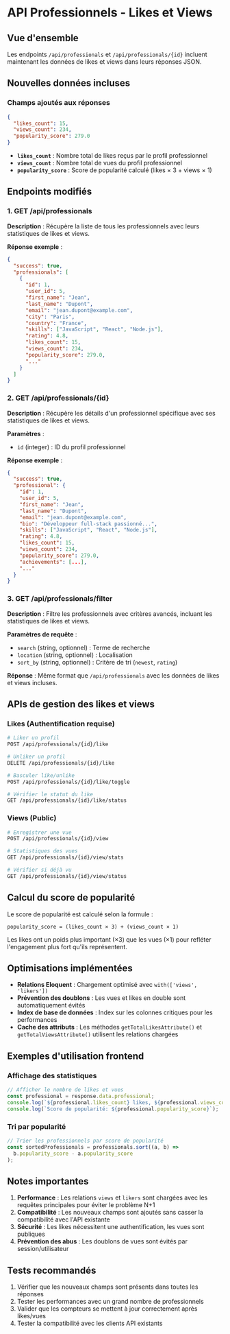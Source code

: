# API Professionnels - Likes et Views

## Vue d'ensemble

Les endpoints `/api/professionals` et `/api/professionals/{id}` incluent maintenant les données de likes et views dans leurs réponses JSON.

## Nouvelles données incluses

### Champs ajoutés aux réponses

```json
{
  "likes_count": 15,
  "views_count": 234,
  "popularity_score": 279.0
}
```

- **`likes_count`** : Nombre total de likes reçus par le profil professionnel
- **`views_count`** : Nombre total de vues du profil professionnel
- **`popularity_score`** : Score de popularité calculé (likes × 3 + views × 1)

## Endpoints modifiés

### 1. GET /api/professionals

**Description** : Récupère la liste de tous les professionnels avec leurs statistiques de likes et views.

**Réponse exemple** :
```json
{
  "success": true,
  "professionals": [
    {
      "id": 1,
      "user_id": 5,
      "first_name": "Jean",
      "last_name": "Dupont",
      "email": "jean.dupont@example.com",
      "city": "Paris",
      "country": "France",
      "skills": ["JavaScript", "React", "Node.js"],
      "rating": 4.8,
      "likes_count": 15,
      "views_count": 234,
      "popularity_score": 279.0,
      "..."
    }
  ]
}
```

### 2. GET /api/professionals/{id}

**Description** : Récupère les détails d'un professionnel spécifique avec ses statistiques de likes et views.

**Paramètres** :
- `id` (integer) : ID du profil professionnel

**Réponse exemple** :
```json
{
  "success": true,
  "professional": {
    "id": 1,
    "user_id": 5,
    "first_name": "Jean",
    "last_name": "Dupont",
    "email": "jean.dupont@example.com",
    "bio": "Développeur full-stack passionné...",
    "skills": ["JavaScript", "React", "Node.js"],
    "rating": 4.8,
    "likes_count": 15,
    "views_count": 234,
    "popularity_score": 279.0,
    "achievements": [...],
    "..."
  }
}
```

### 3. GET /api/professionals/filter

**Description** : Filtre les professionnels avec critères avancés, incluant les statistiques de likes et views.

**Paramètres de requête** :
- `search` (string, optionnel) : Terme de recherche
- `location` (string, optionnel) : Localisation
- `sort_by` (string, optionnel) : Critère de tri (`newest`, `rating`)

**Réponse** : Même format que `/api/professionals` avec les données de likes et views incluses.

## APIs de gestion des likes et views

### Likes (Authentification requise)

```bash
# Liker un profil
POST /api/professionals/{id}/like

# Unliker un profil  
DELETE /api/professionals/{id}/like

# Basculer like/unlike
POST /api/professionals/{id}/like/toggle

# Vérifier le statut du like
GET /api/professionals/{id}/like/status
```

### Views (Public)

```bash
# Enregistrer une vue
POST /api/professionals/{id}/view

# Statistiques des vues
GET /api/professionals/{id}/view/stats

# Vérifier si déjà vu
GET /api/professionals/{id}/view/status
```

## Calcul du score de popularité

Le score de popularité est calculé selon la formule :
```
popularity_score = (likes_count × 3) + (views_count × 1)
```

Les likes ont un poids plus important (×3) que les vues (×1) pour refléter l'engagement plus fort qu'ils représentent.

## Optimisations implémentées

- **Relations Eloquent** : Chargement optimisé avec `with(['views', 'likers'])`
- **Prévention des doublons** : Les vues et likes en double sont automatiquement évités
- **Index de base de données** : Index sur les colonnes critiques pour les performances
- **Cache des attributs** : Les méthodes `getTotalLikesAttribute()` et `getTotalViewsAttribute()` utilisent les relations chargées

## Exemples d'utilisation frontend

### Affichage des statistiques
```javascript
// Afficher le nombre de likes et vues
const professional = response.data.professional;
console.log(`${professional.likes_count} likes, ${professional.views_count} vues`);
console.log(`Score de popularité: ${professional.popularity_score}`);
```

### Tri par popularité
```javascript
// Trier les professionnels par score de popularité
const sortedProfessionals = professionals.sort((a, b) => 
  b.popularity_score - a.popularity_score
);
```

## Notes importantes

1. **Performance** : Les relations `views` et `likers` sont chargées avec les requêtes principales pour éviter le problème N+1
2. **Compatibilité** : Les nouveaux champs sont ajoutés sans casser la compatibilité avec l'API existante
3. **Sécurité** : Les likes nécessitent une authentification, les vues sont publiques
4. **Prévention des abus** : Les doublons de vues sont évités par session/utilisateur

## Tests recommandés

1. Vérifier que les nouveaux champs sont présents dans toutes les réponses
2. Tester les performances avec un grand nombre de professionnels
3. Valider que les compteurs se mettent à jour correctement après likes/vues
4. Tester la compatibilité avec les clients API existants
